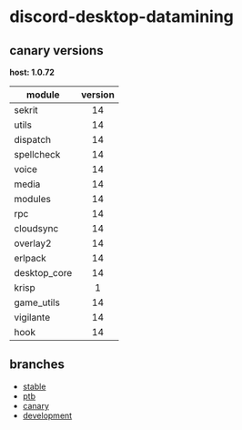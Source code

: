 # discord-desktop-datamining

## canary versions

**host: 1.0.72**

| module | version |
| ------ | :-----: |
| sekrit | 14 |
| utils | 14 |
| dispatch | 14 |
| spellcheck | 14 |
| voice | 14 |
| media | 14 |
| modules | 14 |
| rpc | 14 |
| cloudsync | 14 |
| overlay2 | 14 |
| erlpack | 14 |
| desktop_core | 14 |
| krisp | 1 |
| game_utils | 14 |
| vigilante | 14 |
| hook | 14 |

## branches

- [stable](https://github.com/OpenAsar/discord-desktop-datamining/tree/stable)
- [ptb](https://github.com/OpenAsar/discord-desktop-datamining/tree/ptb)
- [canary](https://github.com/OpenAsar/discord-desktop-datamining/tree/canary)
- [development](https://github.com/OpenAsar/discord-desktop-datamining/tree/development)